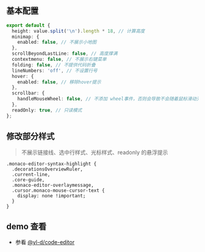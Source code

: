 ## 基本配置

```ts
export default {
  height: value.split('\n').length * 18, // 计算高度
  minimap: {
    enabled: false, // 不展示小地图
  },
  scrollBeyondLastLine: false, // 高度撑满
  contextmenu: false, // 不展示右键菜单
  folding: false, // 不提供代码折叠
  lineNumbers: 'off', // 不设置行号
  hover: {
    enabled: false, // 移除hover提示
  },
  scrollbar: {
    handleMouseWheel: false, // 不添加 wheel事件，否则会导致不会随着鼠标滑动无效
  },
  readOnly: true, // 只读模式
};
```

## 修改部分样式

> 不展示链接线、选中行样式、光标样式、readonly 的悬浮提示

```less
.monaco-editor-syntax-highlight {
  .decorationsOverviewRuler,
  .current-line,
  .core-guide,
  .monaco-editor-overlaymessage,
  .cursor.monaco-mouse-cursor-text {
    display: none !important;
  }
}
```

## demo 查看

- 参看 [@yl-d/code-editor](https://packages.yunliang.cloud/#/code-editor)
